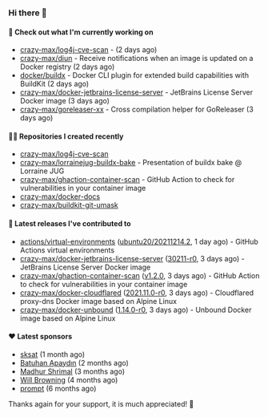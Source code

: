 ### Hi there 👋

#### 👷 Check out what I'm currently working on

- [crazy-max/log4j-cve-scan](https://github.com/crazy-max/log4j-cve-scan) -  (2 days ago)
- [crazy-max/diun](https://github.com/crazy-max/diun) - Receive notifications when an image is updated on a Docker registry (2 days ago)
- [docker/buildx](https://github.com/docker/buildx) - Docker CLI plugin for extended build capabilities with BuildKit (2 days ago)
- [crazy-max/docker-jetbrains-license-server](https://github.com/crazy-max/docker-jetbrains-license-server) - JetBrains License Server Docker image (3 days ago)
- [crazy-max/goreleaser-xx](https://github.com/crazy-max/goreleaser-xx) - Cross compilation helper for GoReleaser (3 days ago)

#### 👨‍💻 Repositories I created recently

- [crazy-max/log4j-cve-scan](https://github.com/crazy-max/log4j-cve-scan)
- [crazy-max/lorrainejug-buildx-bake](https://github.com/crazy-max/lorrainejug-buildx-bake) - Presentation of buildx bake @ Lorraine JUG
- [crazy-max/ghaction-container-scan](https://github.com/crazy-max/ghaction-container-scan) - GitHub Action to check for vulnerabilities in your container image
- [crazy-max/docker-docs](https://github.com/crazy-max/docker-docs)
- [crazy-max/buildkit-git-umask](https://github.com/crazy-max/buildkit-git-umask)

#### 🚀 Latest releases I've contributed to

- [actions/virtual-environments](https://github.com/actions/virtual-environments) ([ubuntu20/20211214.2](https://github.com/actions/virtual-environments/releases/tag/ubuntu20%2F20211214.2), 1 day ago) - GitHub Actions virtual environments
- [crazy-max/docker-jetbrains-license-server](https://github.com/crazy-max/docker-jetbrains-license-server) ([30211-r0](https://github.com/crazy-max/docker-jetbrains-license-server/releases/tag/30211-r0), 3 days ago) - JetBrains License Server Docker image
- [crazy-max/ghaction-container-scan](https://github.com/crazy-max/ghaction-container-scan) ([v1.2.0](https://github.com/crazy-max/ghaction-container-scan/releases/tag/v1.2.0), 3 days ago) - GitHub Action to check for vulnerabilities in your container image
- [crazy-max/docker-cloudflared](https://github.com/crazy-max/docker-cloudflared) ([2021.11.0-r0](https://github.com/crazy-max/docker-cloudflared/releases/tag/2021.11.0-r0), 3 days ago) - Cloudflared proxy-dns Docker image based on Alpine Linux
- [crazy-max/docker-unbound](https://github.com/crazy-max/docker-unbound) ([1.14.0-r0](https://github.com/crazy-max/docker-unbound/releases/tag/1.14.0-r0), 3 days ago) - Unbound Docker image based on Alpine Linux

#### ❤️ Latest sponsors
- [sksat](https://github.com/sksat) (1 month ago)
- [Batuhan Apaydın](https://github.com/developer-guy) (2 months ago)
- [Madhur Shrimal](https://github.com/shrimalmadhur) (3 months ago)
- [Will Browning](https://github.com/willbrowningme) (4 months ago)
- [prompt](https://github.com/pr-mpt) (6 months ago)

Thanks again for your support, it is much appreciated! 🙏
